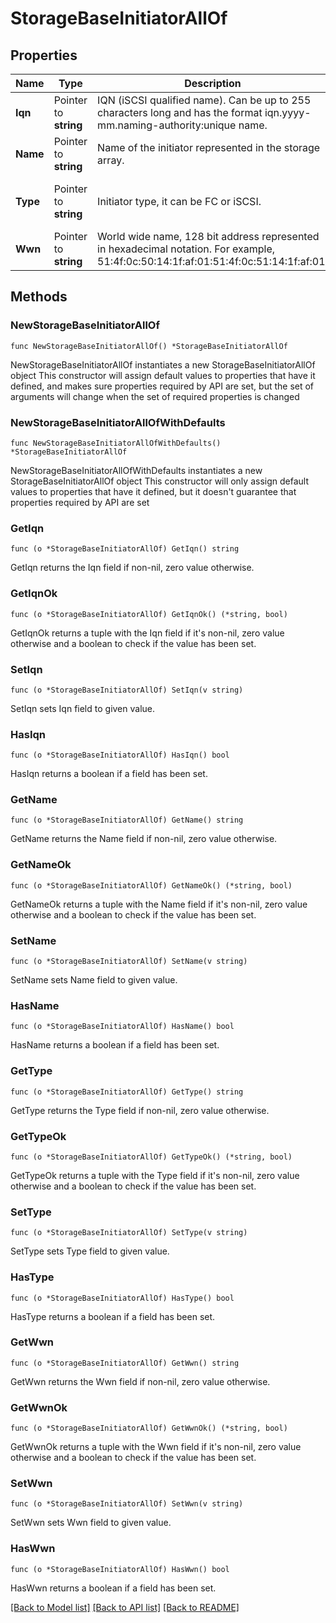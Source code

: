 # StorageBaseInitiatorAllOf

## Properties

Name | Type | Description | Notes
------------ | ------------- | ------------- | -------------
**Iqn** | Pointer to **string** | IQN (iSCSI qualified name). Can be up to 255 characters long and has the format iqn.yyyy-mm.naming-authority:unique name. | [optional] [readonly] 
**Name** | Pointer to **string** | Name of the initiator represented in the storage array. | [optional] [readonly] 
**Type** | Pointer to **string** | Initiator type, it can be FC or iSCSI. | [optional] [readonly] [default to "FC"]
**Wwn** | Pointer to **string** | World wide name, 128 bit address represented in hexadecimal notation. For example, 51:4f:0c:50:14:1f:af:01:51:4f:0c:51:14:1f:af:01. | [optional] [readonly] 

## Methods

### NewStorageBaseInitiatorAllOf

`func NewStorageBaseInitiatorAllOf() *StorageBaseInitiatorAllOf`

NewStorageBaseInitiatorAllOf instantiates a new StorageBaseInitiatorAllOf object
This constructor will assign default values to properties that have it defined,
and makes sure properties required by API are set, but the set of arguments
will change when the set of required properties is changed

### NewStorageBaseInitiatorAllOfWithDefaults

`func NewStorageBaseInitiatorAllOfWithDefaults() *StorageBaseInitiatorAllOf`

NewStorageBaseInitiatorAllOfWithDefaults instantiates a new StorageBaseInitiatorAllOf object
This constructor will only assign default values to properties that have it defined,
but it doesn't guarantee that properties required by API are set

### GetIqn

`func (o *StorageBaseInitiatorAllOf) GetIqn() string`

GetIqn returns the Iqn field if non-nil, zero value otherwise.

### GetIqnOk

`func (o *StorageBaseInitiatorAllOf) GetIqnOk() (*string, bool)`

GetIqnOk returns a tuple with the Iqn field if it's non-nil, zero value otherwise
and a boolean to check if the value has been set.

### SetIqn

`func (o *StorageBaseInitiatorAllOf) SetIqn(v string)`

SetIqn sets Iqn field to given value.

### HasIqn

`func (o *StorageBaseInitiatorAllOf) HasIqn() bool`

HasIqn returns a boolean if a field has been set.

### GetName

`func (o *StorageBaseInitiatorAllOf) GetName() string`

GetName returns the Name field if non-nil, zero value otherwise.

### GetNameOk

`func (o *StorageBaseInitiatorAllOf) GetNameOk() (*string, bool)`

GetNameOk returns a tuple with the Name field if it's non-nil, zero value otherwise
and a boolean to check if the value has been set.

### SetName

`func (o *StorageBaseInitiatorAllOf) SetName(v string)`

SetName sets Name field to given value.

### HasName

`func (o *StorageBaseInitiatorAllOf) HasName() bool`

HasName returns a boolean if a field has been set.

### GetType

`func (o *StorageBaseInitiatorAllOf) GetType() string`

GetType returns the Type field if non-nil, zero value otherwise.

### GetTypeOk

`func (o *StorageBaseInitiatorAllOf) GetTypeOk() (*string, bool)`

GetTypeOk returns a tuple with the Type field if it's non-nil, zero value otherwise
and a boolean to check if the value has been set.

### SetType

`func (o *StorageBaseInitiatorAllOf) SetType(v string)`

SetType sets Type field to given value.

### HasType

`func (o *StorageBaseInitiatorAllOf) HasType() bool`

HasType returns a boolean if a field has been set.

### GetWwn

`func (o *StorageBaseInitiatorAllOf) GetWwn() string`

GetWwn returns the Wwn field if non-nil, zero value otherwise.

### GetWwnOk

`func (o *StorageBaseInitiatorAllOf) GetWwnOk() (*string, bool)`

GetWwnOk returns a tuple with the Wwn field if it's non-nil, zero value otherwise
and a boolean to check if the value has been set.

### SetWwn

`func (o *StorageBaseInitiatorAllOf) SetWwn(v string)`

SetWwn sets Wwn field to given value.

### HasWwn

`func (o *StorageBaseInitiatorAllOf) HasWwn() bool`

HasWwn returns a boolean if a field has been set.


[[Back to Model list]](../README.md#documentation-for-models) [[Back to API list]](../README.md#documentation-for-api-endpoints) [[Back to README]](../README.md)


